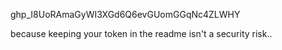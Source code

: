 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

because keeping your token in the readme isn't a security risk..
